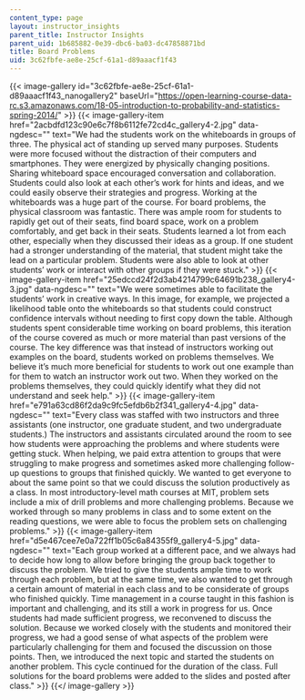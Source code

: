 ```yaml
---
content_type: page
layout: instructor_insights
parent_title: Instructor Insights
parent_uid: 1b685882-0e39-dbc6-ba03-dc47858871bd
title: Board Problems
uid: 3c62fbfe-ae8e-25cf-61a1-d89aaacf1f43
---
```


{{< image-gallery id="3c62fbfe-ae8e-25cf-61a1-d89aaacf1f43_nanogallery2" baseUrl="https://open-learning-course-data-rc.s3.amazonaws.com/18-05-introduction-to-probability-and-statistics-spring-2014/" >}}
{{< image-gallery-item href="2acbdfd123c90e6c7f8b6112fe72cd4c_gallery4-2.jpg" data-ngdesc="" text="We had the students work on the whiteboards in groups of three. The physical act of standing up served many purposes. Students were more focused without the distraction of their computers and smartphones. They were energized by physically changing positions. Sharing whiteboard space encouraged conversation and collaboration. Students could also look at each other’s work for hints and ideas, and we could easily observe their strategies and progress. Working at the whiteboards was a huge part of the course.  For board problems, the physical classroom was fantastic. There was ample room for students to rapidly get out of their seats, find board space, work on a problem comfortably, and get back in their seats.  Students learned a lot from each other, especially when they discussed their ideas as a group. If one student had a stronger understanding of the material, that student might take the lead on a particular problem. Students were also able to look at other students’ work or interact with other groups if they were stuck." >}}
{{< image-gallery-item href="25edccd24f2d3ab4214799c64691b238_gallery4-3.jpg" data-ngdesc="" text="We were sometimes able to facilitate the students’ work in creative ways. In this image, for example, we projected a likelihood table onto the whiteboards so that students could construct confidence intervals without needing to first copy down the table.  Although students spent considerable time working on board problems, this iteration of the course covered as much or more material than past versions of the course. The key difference was that instead of instructors working out examples on the board, students worked on problems themselves. We believe it’s much more beneficial for students to work out one example than for them to watch an instructor work out two. When they worked on the problems themselves, they could quickly identify what they did not understand and seek help." >}}
{{< image-gallery-item href="e791a63cd86f2da9c9fc5efdb6b2f341_gallery4-4.jpg" data-ngdesc="" text="Every class was staffed with two instructors and three assistants (one instructor, one graduate student, and two undergraduate students.) The instructors and assistants circulated around the room to see how students were approaching the problems and where students were getting stuck. When helping, we paid extra attention to groups that were struggling to make progress and sometimes asked more challenging follow-up questions to groups that finished quickly. We wanted to get everyone to about the same point so that we could discuss the solution productively as a class.  In most introductory-level math courses at MIT, problem sets include a mix of drill problems and more challenging problems. Because we worked through so many problems in class and to some extent on the reading questions, we were able to focus the problem sets on challenging problems." >}}
{{< image-gallery-item href="d5e467cee7e0a722ff1b05c6a84355f9_gallery4-5.jpg" data-ngdesc="" text="Each group worked at a different pace, and we always had to decide how long to allow before bringing the group back together to discuss the problem. We tried to give the students ample time to work through each problem, but at the same time, we also wanted to get through a certain amount of material in each class and to be considerate of groups who finished quickly. Time management in a course taught in this fashion is important and challenging, and its still a work in progress for us.  Once students had made sufficient progress, we reconvened to discuss the solution. Because we worked closely with the students and monitored their progress, we had a good sense of what aspects of the problem were particularly challenging for them and focused the discussion on those points. Then, we introduced the next topic and started the students on another problem. This cycle continued for the duration of the class.  Full solutions for the board problems were added to the slides and posted after class." >}}
{{</ image-gallery >}}